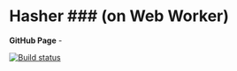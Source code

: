 # Hasher ### (on Web Worker)

**GitHub Page** - 

[![Build status](https://ci.appveyor.com/api/projects/status/4hh1d44mi9rhqevc?svg=true)](https://ci.appveyor.com/project/dmiweb/hasher)
